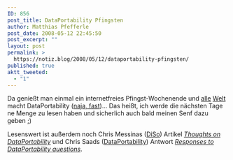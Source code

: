 ```yaml
---
ID: 856
post_title: DataPortability Pfingsten
author: Matthias Pfefferle
post_date: 2008-05-12 22:45:50
post_excerpt: ""
layout: post
permalink: >
  https://notiz.blog/2008/05/12/dataportability-pfingsten/
published: true
aktt_tweeted:
  - "1"
---
```

Da genießt man einmal ein internetfreies Pfingst-Wochenende und <a href="http://hackr.de/2008/05/08/myspace-availability">alle</a> <a href="http://netzwertig.com/2008/05/09/myspace-yahoo-dataportability-step-by-step/">Welt</a> macht DataPortability (<a href="http://radar.oreilly.com/archives/2008/05/myspaces-data-availability-is.html">naja, fast</a>)... Das heißt, ich werde die nächsten Tage ne Menge zu lesen haben und sicherlich auch bald meinen Senf dazu geben ;)

Lesenswert ist außerdem noch Chris Messinas (<a href="http://diso-project.org/">DiSo</a>) Artikel <a href="http://factoryjoe.com/blog/2008/05/11/thoughts-on-dataportability/"><em>Thoughts on DataPortability</em></a> und Chris Saads (<a href="http://dataportability.org">DataPortability</a>) Antwort <a href="http://chrissaad.wordpress.com/2008/05/12/responses-to-dataportability-questions/"><em>Responses to DataPortability questions</em></a>.